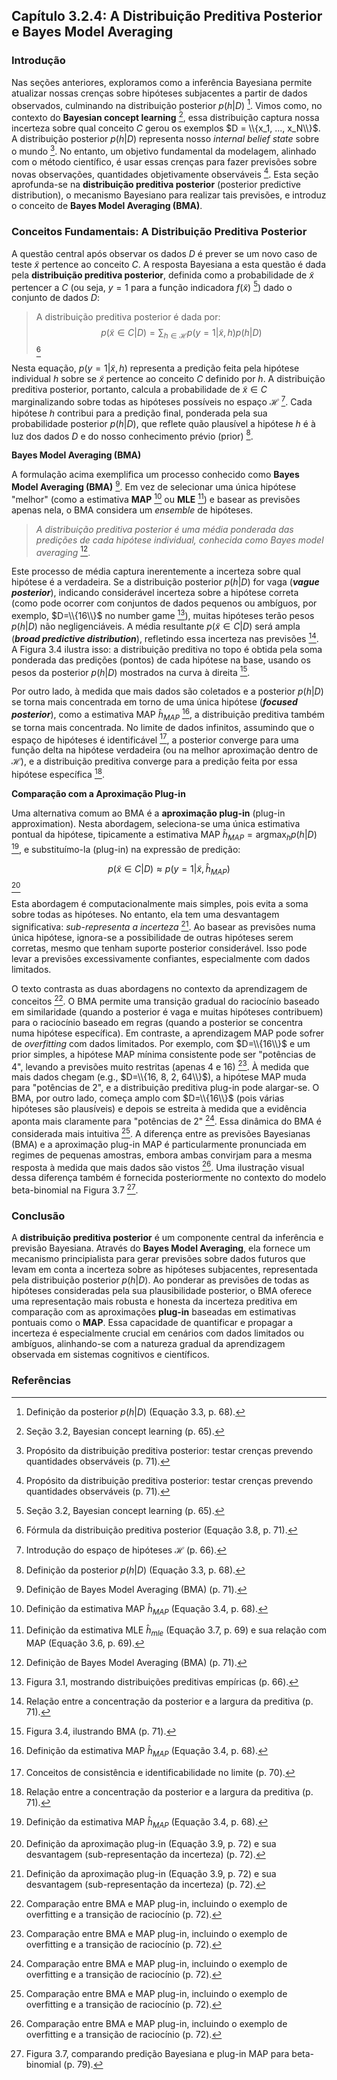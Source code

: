 ## Capítulo 3.2.4: A Distribuição Preditiva Posterior e Bayes Model Averaging

### Introdução

Nas seções anteriores, exploramos como a inferência Bayesiana permite atualizar nossas crenças sobre hipóteses subjacentes a partir de dados observados, culminando na distribuição posterior $p(h|D)$ [^12]. Vimos como, no contexto do **Bayesian concept learning** [^2], essa distribuição captura nossa incerteza sobre qual conceito $C$ gerou os exemplos $D = \\{x_1, ..., x_N\\}$. A distribuição posterior $p(h|D)$ representa nosso *internal belief state* sobre o mundo [^18]. No entanto, um objetivo fundamental da modelagem, alinhado com o método científico, é usar essas crenças para fazer previsões sobre novas observações, quantidades objetivamente observáveis [^18]. Esta seção aprofunda-se na **distribuição preditiva posterior** (posterior predictive distribution), o mecanismo Bayesiano para realizar tais previsões, e introduz o conceito de **Bayes Model Averaging (BMA)**.

### Conceitos Fundamentais: A Distribuição Preditiva Posterior

A questão central após observar os dados $D$ é prever se um novo caso de teste $\tilde{x}$ pertence ao conceito $C$. A resposta Bayesiana a esta questão é dada pela **distribuição preditiva posterior**, definida como a probabilidade de $\tilde{x}$ pertencer a $C$ (ou seja, $y=1$ para a função indicadora $f(\tilde{x})$ [^2]) dado o conjunto de dados $D$:

> A distribuição preditiva posterior é dada por:
> $$\
> p(\tilde{x} \in C|D) = \sum_{h \in \mathcal{H}} p(y = 1|\tilde{x}, h)p(h|D)\
> $$ [^19]

Nesta equação, $p(y = 1|\tilde{x}, h)$ representa a predição feita pela hipótese individual $h$ sobre se $\tilde{x}$ pertence ao conceito $C$ definido por $h$. A distribuição preditiva posterior, portanto, calcula a probabilidade de $\tilde{x} \in C$ marginalizando sobre todas as hipóteses possíveis no espaço $\mathcal{H}$ [^5]. Cada hipótese $h$ contribui para a predição final, ponderada pela sua probabilidade posterior $p(h|D)$, que reflete quão plausível a hipótese $h$ é à luz dos dados $D$ e do nosso conhecimento prévio (prior) [^12].

**Bayes Model Averaging (BMA)**

A formulação acima exemplifica um processo conhecido como **Bayes Model Averaging (BMA)** [^20]. Em vez de selecionar uma única hipótese "melhor" (como a estimativa **MAP** [^14] ou **MLE** [^15]) e basear as previsões apenas nela, o BMA considera um *ensemble* de hipóteses.

> *A distribuição preditiva posterior é uma média ponderada das predições de cada hipótese individual, conhecida como Bayes model averaging* [^20].

Este processo de média captura inerentemente a incerteza sobre qual hipótese é a verdadeira. Se a distribuição posterior $p(h|D)$ for vaga (***vague posterior***), indicando considerável incerteza sobre a hipótese correta (como pode ocorrer com conjuntos de dados pequenos ou ambíguos, por exemplo, $D=\\{16\\}$ no number game [^4]), muitas hipóteses terão pesos $p(h|D)$ não negligenciáveis. A média resultante $p(\tilde{x} \in C|D)$ será ampla (***broad predictive distribution***), refletindo essa incerteza nas previsões [^22]. A Figura 3.4 ilustra isso: a distribuição preditiva no topo é obtida pela soma ponderada das predições (pontos) de cada hipótese na base, usando os pesos da posterior $p(h|D)$ mostrados na curva à direita [^21].

Por outro lado, à medida que mais dados são coletados e a posterior $p(h|D)$ se torna mais concentrada em torno de uma única hipótese (***focused posterior***), como a estimativa MAP $\hat{h}_{MAP}$ [^14], a distribuição preditiva também se torna mais concentrada. No limite de dados infinitos, assumindo que o espaço de hipóteses é identificável [^17], a posterior converge para uma função delta na hipótese verdadeira (ou na melhor aproximação dentro de $\mathcal{H}$), e a distribuição preditiva converge para a predição feita por essa hipótese específica [^22].

**Comparação com a Aproximação Plug-in**

Uma alternativa comum ao BMA é a **aproximação plug-in** (plug-in approximation). Nesta abordagem, seleciona-se uma única estimativa pontual da hipótese, tipicamente a estimativa MAP $\hat{h}_{MAP} = \text{argmax}_h p(h|D)$ [^14], e substituímo-la (plug-in) na expressão de predição:

$$\
p(\tilde{x} \in C|D) \approx p(y = 1|\tilde{x}, \hat{h}_{MAP})\
$$ [^23]

Esta abordagem é computacionalmente mais simples, pois evita a soma sobre todas as hipóteses. No entanto, ela tem uma desvantagem significativa: *sub-representa a incerteza* [^23]. Ao basear as previsões numa única hipótese, ignora-se a possibilidade de outras hipóteses serem corretas, mesmo que tenham suporte posterior considerável. Isso pode levar a previsões excessivamente confiantes, especialmente com dados limitados.

O texto contrasta as duas abordagens no contexto da aprendizagem de conceitos [^24]. O BMA permite uma transição gradual do raciocínio baseado em similaridade (quando a posterior é vaga e muitas hipóteses contribuem) para o raciocínio baseado em regras (quando a posterior se concentra numa hipótese específica). Em contraste, a aprendizagem MAP pode sofrer de *overfitting* com dados limitados. Por exemplo, com $D=\\{16\\}$ e um prior simples, a hipótese MAP mínima consistente pode ser "potências de 4", levando a previsões muito restritas (apenas 4 e 16) [^24]. À medida que mais dados chegam (e.g., $D=\\{16, 8, 2, 64\\}$), a hipótese MAP muda para "potências de 2", e a distribuição preditiva plug-in pode alargar-se. O BMA, por outro lado, começa amplo com $D=\\{16\\}$ (pois várias hipóteses são plausíveis) e depois se estreita à medida que a evidência aponta mais claramente para "potências de 2" [^24]. Essa dinâmica do BMA é considerada mais intuitiva [^24]. A diferença entre as previsões Bayesianas (BMA) e a aproximação plug-in MAP é particularmente pronunciada em regimes de pequenas amostras, embora ambas convirjam para a mesma resposta à medida que mais dados são vistos [^24]. Uma ilustração visual dessa diferença também é fornecida posteriormente no contexto do modelo beta-binomial na Figura 3.7 [^55].

### Conclusão

A **distribuição preditiva posterior** é um componente central da inferência e previsão Bayesiana. Através do **Bayes Model Averaging**, ela fornece um mecanismo principialista para gerar previsões sobre dados futuros que levam em conta a incerteza sobre as hipóteses subjacentes, representada pela distribuição posterior $p(h|D)$. Ao ponderar as previsões de todas as hipóteses consideradas pela sua plausibilidade posterior, o BMA oferece uma representação mais robusta e honesta da incerteza preditiva em comparação com as aproximações **plug-in** baseadas em estimativas pontuais como o **MAP**. Essa capacidade de quantificar e propagar a incerteza é especialmente crucial em cenários com dados limitados ou ambíguos, alinhando-se com a natureza gradual da aprendizagem observada em sistemas cognitivos e científicos.

### Referências

[^1]: Seção 2.2.3.2, mencionada na Introdução (p. 65).
[^2]: Seção 3.2, Bayesian concept learning (p. 65).
[^3]: Definição de $p(\tilde{x}|D)$ como a probabilidade de $\tilde{x} \in C$ dado $D$ (p. 66).
[^4]: Figura 3.1, mostrando distribuições preditivas empíricas (p. 66).
[^5]: Introdução do espaço de hipóteses $\mathcal{H}$ (p. 66).
[^6]: Assunção de amostragem forte (strong sampling assumption) (p. 67).
[^7]: Derivação da likelihood $p(D|h)$ (Equação 3.2, p. 67).
[^8]: Princípio do tamanho (size principle) / Navalha de Occam (Occam\'s razor) (p. 67).
[^9]: Comparação de likelihoods para $h_{two}$ e $h_{even}$ (p. 67).
[^10]: Discussão sobre o prior $p(h)$ e sua subjetividade (p. 67-68).
[^11]: Exemplo de prior para o number game (p. 68).
[^12]: Definição da posterior $p(h|D)$ (Equação 3.3, p. 68).
[^13]: Figura 3.2, mostrando prior, likelihood e posterior para $D=\\{16\\}$ (p. 69).
[^14]: Definição da estimativa MAP $\hat{h}_{MAP}$ (Equação 3.4, p. 68).
[^15]: Definição da estimativa MLE $\hat{h}_{mle}$ (Equação 3.7, p. 69) e sua relação com MAP (Equação 3.6, p. 69).
[^16]: Figura 3.3, mostrando prior, likelihood e posterior para $D=\\{16, 8, 2, 64\\}$ (p. 70).
[^17]: Conceitos de consistência e identificabilidade no limite (p. 70).
[^18]: Propósito da distribuição preditiva posterior: testar crenças prevendo quantidades observáveis (p. 71).
[^19]: Fórmula da distribuição preditiva posterior (Equação 3.8, p. 71).
[^20]: Definição de Bayes Model Averaging (BMA) (p. 71).
[^21]: Figura 3.4, ilustrando BMA (p. 71).
[^22]: Relação entre a concentração da posterior e a largura da preditiva (p. 71).
[^23]: Definição da aproximação plug-in (Equação 3.9, p. 72) e sua desvantagem (sub-representação da incerteza) (p. 72).
[^24]: Comparação entre BMA e MAP plug-in, incluindo o exemplo de overfitting e a transição de raciocínio (p. 72).
[^25]: Seção 3.2.5, A more complex prior (p. 72).
[^26]: Seção 3.3, The beta-binomial model (p. 72).
[^27]: Suficientes estatísticas (p. 74).
[^28]: Distribuição Binomial (Equação 3.12, p. 74).
[^29]: Prior conjugado (p. 74).
[^30]: Distribuição Beta (Equação 3.15, p. 74).
[^31]: Hiper-parâmetros (p. 74).
[^32]: Prior não informativo (p. 74).
[^33]: Posterior para Beta-Binomial (Equação 3.16, p. 75).
[^34]: Pseudo-contagens (pseudo counts) (p. 75).
[^35]: Tamanho efetivo da amostra (effective sample size) (p. 75).
[^36]: Figura 3.6, exemplos de atualização da posterior Beta (p. 75).
[^37]: Aprendizagem online (online learning) (p. 75).
[^38]: Média e modo da posterior Beta (Equações 3.21, 3.23, p. 76).
[^39]: Média posterior como combinação convexa (Equação 3.24, p. 76).
[^40]: Variância da posterior Beta (Equação 3.25, p. 76).
[^41]: Aproximação da variância posterior (Equação 3.26, p. 76).
[^42]: Barra de erro (error bar) / desvio padrão posterior (Equação 3.27, p. 76).
[^43]: Incerteza vs valor de $\theta$ (p. 77).
[^44]: Distribuição preditiva posterior para Beta-Binomial (Equações 3.28, 3.29, p. 77).
[^45]: Média da preditiva posterior vs plug-in da média posterior (p. 77).
[^46]: Seção 3.3.4.1, Overfitting and the black swan paradox (p. 77).
[^47]: Problema da contagem zero (zero count problem) / dados esparsos (sparse data problem) (p. 77).
[^48]: Paradoxo do cisne negro (black swan paradox) (p. 77).
[^49]: Problema da indução (induction) (p. 77).
[^50]: Regra de sucessão de Laplace (Laplace\'s rule of succession) (Equação 3.30, p. 77).
[^51]: Suavização add-one (add-one smoothing) (p. 77).
[^52]: Plug-in do MAP não tem o mesmo efeito de suavização (p. 78).
[^53]: Ver [^51].
[^54]: Seção 3.3.4.2, Predicting the outcome of multiple future trials (p. 78), distribuição beta-binomial (Equação 3.34, p. 78).
[^55]: Figura 3.7, comparando predição Bayesiana e plug-in MAP para beta-binomial (p. 79).
[^56]: Seção 3.4, The Dirichlet-multinomial model (p. 78).
[^57]: Likelihood Multinomial (Equação 3.36, p. 79).
[^58]: Prior de Dirichlet (Equação 3.37, p. 79).
[^59]: Posterior de Dirichlet (Equação 3.40, p. 79).
[^60]: Obtenção da posterior pela adição de pseudo-contagens (p. 80).
[^61]: Derivação do MAP para Dirichlet-Multinomial (Equação 3.47, p. 80).
[^62]: Multiplicador de Lagrange (p. 80).
[^63]: MLE para Multinomial (Equação 3.48, p. 80).
[^64]: Seção 3.4.4, Posterior predictive (p. 81).
[^65]: Preditiva posterior para Dirichlet-Multinomial (Equação 3.51, p. 81).
[^66]: Suavização Bayesiana evita problema de contagem zero (p. 81).
[^67]: Seção 3.4.4.1, Worked example: language models using bag of words (p. 81).
[^68]: Modelo bag of words (p. 81).
[^69]: Ver [^67].
[^70]: Ver [^66].
[^71]: Exemplo de predição de palavras com suavização (Equação 3.53, p. 82).
[^72]: Seção 3.5, Naive Bayes classifiers (p. 82).
[^73]: Suposição de independência condicional (p. 82).
[^74]: Modelo Naive Bayes Classifier (NBC) (Equação 3.54, p. 82).
[^75]: Tipos de características (real, binária, categórica) (p. 82-83).
[^76]: Seção 3.5.1, Model fitting (p. 83).
[^77]: Seção 3.5.1.1, MLE for NBC (p. 83).
[^78]: Log-likelihood para NBC (Equação 3.56, p. 83).
[^79]: MLE para prior de classe e parâmetros de característica (Equações 3.57, 3.58, p. 83).
[^80]: Figura 3.8, densidades condicionais de classe para modelo bag-of-words (p. 84).
[^81]: Seção 3.5.1.2, Bayesian naive Bayes (p. 84), prior fatorizado (Equação 3.59, p. 84), posterior fatorizada (Equações 3.60-3.62, p. 85).
[^82]: Seção 3.5.2, Using the model for prediction (p. 85).
[^83]: Predição com NBC (Equação 3.63, p. 85).
[^84]: Procedimento Bayesiano correto: integrar parâmetros (Equações 3.64, 3.65, p. 85).
[^85]: Densidade preditiva posterior via plug-in da média posterior (Equações 3.66-3.68, p. 85).
[^86]: Comparação com plug-in do ML/MAP (Equação 3.69, p. 85).
[^87]: Seção 3.5.3, The log-sum-exp trick (p. 86).
[^88]: Problema de underflow numérico (p. 86).
[^89]: Fórmula do log-sum-exp (Equação 3.74, p. 86).
[^90]: Seção 3.5.4, Feature selection using mutual information (p. 86).
[^91]: Informação Mútua (Mutual Information) (Equação 3.75, p. 87).
[^92]: Cálculo de MI para características binárias (Equação 3.76, p. 87).
[^93]: Seção 3.5.5, Classifying documents using bag of words (p. 87).
[^94]: Modelo produto de Bernoulli / independência binária (Equação 3.77, p. 87). Comparação com modelo Multinomial (Equação 3.78, p. 88).
[^95]: Problema de burstiness (p. 88).
[^96]: Dirichlet Compound Multinomial (DCM) (Equação 3.79, p. 89).
[^97]: Exercício 3.1 (p. 89).
[^98]: Exercício 3.2 (p. 89).
[^99]: Exercício 3.3 (p. 90).
[^100]: Exercício 3.4 (p. 90).
[^101]: Exercício 3.5 (p. 90).
[^102]: Exercício 3.6 (p. 90).
[^103]: Exercício 3.7 (p. 90).
[^104]: Exercício 3.8 (p. 90).
[^105]: Exercício 3.9 (p. 91).
[^106]: Exercício 3.10 (p. 91).
[^107]: Exercício 3.11 (p. 92).
[^108]: Exercício 3.12 (p. 92).
[^109]: Exercício 3.13 (p. 92).
[^110]: Exercício 3.14 (p. 93).
[^111]: Exercício 3.15 (p. 93).
[^112]: Exercício 3.16 (p. 93).
[^113]: Exercício 3.17 (p. 93).
[^114]: Exercício 3.18 (p. 93).
[^115]: Exercício 3.19 (p. 93).
[^116]: Exercício 3.20 (p. 94).
[^117]: Exercício 3.21 (p. 95).
[^118]: Exercício 3.22 (p. 95).

<!-- END -->
